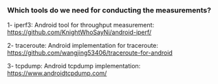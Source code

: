 ### Which tools do we need for conducting the measurements? 

1- iperf3: Android tool for throughput measurement: https://github.com/KnightWhoSayNi/android-iperf/ 

2- traceroute: Android implementation for traceroute: https://github.com/wangjing53406/traceroute-for-android

3- tcpdump: Android tcpdump implementation: https://www.androidtcpdump.com/ 
